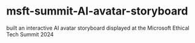 # msft-summit-AI-avatar-storyboard
built an interactive AI avatar storyboard displayed at the Microsoft Ethical Tech Summit 2024
